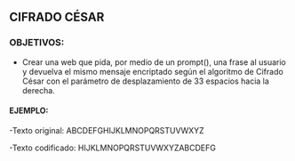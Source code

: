 ## CIFRADO CÉSAR

### OBJETIVOS:

- Crear una web que pida, por medio de un prompt(), una frase al usuario y devuelva el mismo mensaje encriptado según el algoritmo de Cifrado César con el parámetro de desplazamiento de 33 espacios hacia la derecha.

#### EJEMPLO:

-Texto original: ABCDEFGHIJKLMNOPQRSTUVWXYZ

-Texto codificado: HIJKLMNOPQRSTUVWXYZABCDEFG
